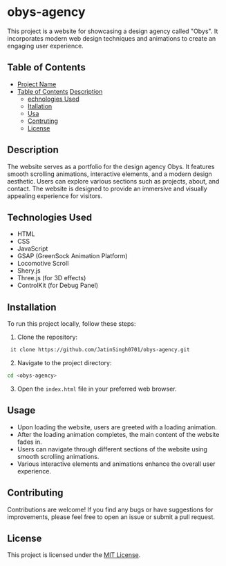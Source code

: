 ﻿# obys-agency

This project is a website for showcasing a design agency called "Obys". It incorporates modern web design techniques and animations to create an engaging user experience.

## Table of Contents

- [Project Name](#project-name)
- [Table of Contents](#table-of-contents)
  [Description](#description)
  - [echnologies Used](#technologies-used)
  - [Itallation](#installation)
  - [Usa](#usage)
  - [Contruting](#contributing)
  - [License](#license)

## Description

The website serves as a portfolio for the design agency Obys. It features smooth scrolling animations, interactive elements, and a modern design aesthetic. Users can explore various sections such as projects, about, and contact. The website is designed to provide an immersive and visually appealing experience for visitors.

## Technologies Used

- HTML
- CSS
- JavaScript
- GSAP (GreenSock Animation Platform)
- Locomotive Scroll
- Shery.js
- Three.js (for 3D effects)
- ControlKit (for Debug Panel)

## Installation

To run this project locally, follow these steps:

1. Clone the repository:

````bash
 it clone https://github.com/JatinSingh0701/obys-agency.git
  ````

2. Navigate to the project directory:

  ```bash
  cd <obys-agency>
````

3. Open the `index.html` file in your preferred web browser.

## Usage

- Upon loading the website, users are greeted with a loading animation.
- After the loading animation completes, the main content of the website fades in.
- Users can navigate through different sections of the website using smooth scrolling animations.
- Various interactive elements and animations enhance the overall user experience.

## Contributing

Contributions are welcome! If you find any bugs or have suggestions for improvements, please feel free to open an issue or submit a pull request.

## License

This project is licensed under the [MIT License](LICENSE).
